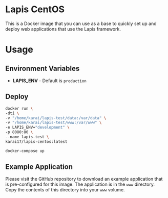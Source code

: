 # Lapis CentOS

This is a Docker image that you can use as a base to quickly set up and deploy
web applications that use the Lapis framework.

# Usage

## Environment Variables

* **LAPIS_ENV** - Default is `production`

## Deploy

```sh
docker run \
-dti \
-v "/home/karai/lapis-test/data:/var/data" \
-v "/home/karai/lapis-test/www:/var/www" \
-e LAPIS_ENV="development" \
-p 8080:80 \
--name lapis-test \
karai17/lapis-centos:latest
```

```sh
docker-compose up
```

## Example Application

Please visit the GitHub repository to download an example application that is
pre-configured for this image. The application is in the `www` directory. Copy
the contents of this directory into your `www` volume.
